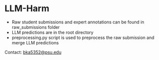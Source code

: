 # LLM-Harm

- Raw student submissions and expert annotations can be found in raw_submissions folder
- LLM predictions are in the root directory
- preprocessing.py script is used to preprocess the raw submission and merge LLM predictions

Contact: bka5352@psu.edu
